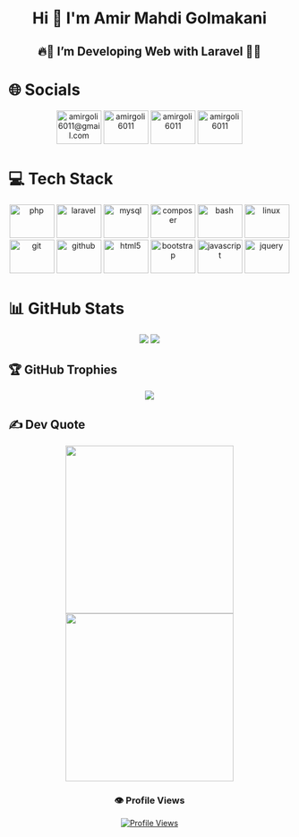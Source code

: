 <div align="center">

  # Hi 👋 I'm Amir Mahdi Golmakani
  ## 🔥🚀 I’m Developing Web with Laravel 🚀🔥
 </div>
 
 # 🌐 Socials
 <div align="center">
 
 [<img src="https://raw.githubusercontent.com/maurodesouza/profile-readme-generator/master/src/assets/icons/social/gmail/default.svg" width="80" height="60" alt="amirgoli6011@gmail.com"/>](mailto:amirgoli6011@gmail.com)
 [<img src="https://raw.githubusercontent.com/maurodesouza/profile-readme-generator/master/src/assets/icons/social/telegram/default.svg" width="80" height="60" alt="amirgoli6011"/>](https://t.me/amirgoli6011)
 [<img src="https://raw.githubusercontent.com/maurodesouza/profile-readme-generator/master/src/assets/icons/social/instagram/default.svg" width="80" height="60" alt="amirgoli6011"/>](https://www.instagram.com/amirgoli6011)
 [<img src="https://raw.githubusercontent.com/maurodesouza/profile-readme-generator/master/src/assets/icons/social/linkedin/default.svg" width="80" height="60" alt="amirgoli6011"/>](https://linkedin.com/in/amirgoli6011)
 </div>
 
 # 💻 Tech Stack
 <div align="center">
 
 [<img src="https://cdn.jsdelivr.net/gh/devicons/devicon/icons/php/php-original.svg" width="80" height="60" alt="php"/>](https://www.php.net)
 [<img src="https://cdn.simpleicons.org/laravel/FF2D20" width="80" height="60" alt="laravel"/>](https://www.laravel.com)
 [<img src="https://cdn.jsdelivr.net/gh/devicons/devicon/icons/mysql/mysql-original.svg" width="80" height="60" alt="mysql"/>](https://www.mysql.com)
 [<img src="https://cdn.jsdelivr.net/gh/devicons/devicon/icons/composer/composer-original.svg" width="80" height="60" alt="composer"/>](https://getcomposer.org)
 [<img src="https://skillicons.dev/icons?i=bash" width="80" height="60" alt="bash"/>](https://www.gnu.org/software/bash)
 [<img src="https://cdn.jsdelivr.net/gh/devicons/devicon/icons/linux/linux-original.svg" width="80" height="60" alt="linux"/>](https://www.linux.org)
 [<img src="https://cdn.jsdelivr.net/gh/devicons/devicon/icons/git/git-original.svg" width="80" height="60" alt="git"/>](https://git-scm.com)
 [<img src="https://skillicons.dev/icons?i=github" width="80" height="60" alt="github"/>](https://github.com)
 [<img src="https://cdn.jsdelivr.net/gh/devicons/devicon/icons/html5/html5-original.svg" width="80" height="60" alt="html5"/>](https://www.w3schools.com/html)
 [<img src="https://cdn.jsdelivr.net/gh/devicons/devicon/icons/bootstrap/bootstrap-original.svg" width="80" height="60" alt="bootstrap"/>](https://getbootstrap.com)
 [<img src="https://cdn.jsdelivr.net/gh/devicons/devicon/icons/javascript/javascript-original.svg" width="80" height="60" alt="javascript"/>](https://www.javascript.com)
 [<img src="https://cdn.jsdelivr.net/gh/devicons/devicon/icons/jquery/jquery-original.svg" width="80" height="60" alt="jquery"/>](https://jquery.com)
 </div>
 
 # 📊 GitHub Stats
 <div align="center">
 
 [![](https://github-readme-streak-stats.herokuapp.com/?user=amirgoli6011&theme=dark&hide_border=false)](https://github.com/amirgoli6011)
 [![](https://github-readme-stats.vercel.app/api?username=amirgoli6011&theme=dark&hide_border=false&include_all_commits=false&count_private=true)](https://github.com/amirgoli6011)
 </div>
 
 ## 🏆 GitHub Trophies
 <div align="center">
 
 [![](https://github-profile-trophy.vercel.app/?username=amirgoli6011&theme=dark&no-frame=false&no-bg=false&margin-w=4)](https://github.com/amirgoli6011)
 </div>
 
 ## ✍️ Dev Quote
 
 <div align="center">
 
 [<img src='https://quotes-github-readme.vercel.app/api?theme=nord&border=true&quote=Keep+it+simple,+stupid!&author=Kelly+Johnson' style="height:300px"/>](https://github.com/amirgoli6011)
 [<img src='https://codermemes.vercel.app' style="height:300px;"/>](https://github.com/amirgoli6011)
 </div>
 
 <div align="center">
 
 ### 👁️ Profile Views
 [<img src="https://profile-counter.glitch.me/amirgoli6011/count.svg?" alt="Profile Views">](https://github.com/amirgoli6011)